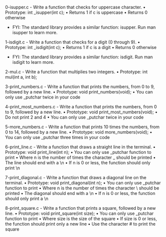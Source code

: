 0-isupper.c - Write a function that checks for uppercase character.
      • Prototype: int _isupper(int c);
      • Returns 1 if c is uppercase
      • Returns 0 otherwise
 - FYI: The standard library provides a similar function: isupper. Run man isupper to learn more.

1-isdigit.c - Write a function that checks for a digit (0 through 9).
      • Prototype: int _isdigit(int c);
      • Returns 1 if c is a digit
      • Returns 0 otherwise
 - FYI: The standard library provides a similar function: isdigit. Run man isdigit to learn more.

2-mul.c - Write a function that multiplies two integers.
      • Prototype: int mul(int a, int b);

3-print_numbers.c - Write a function that prints the numbers, from 0 to 9, followed by a new line.
      • Prototype: void print_numbers(void);
      • You can only use _putchar twice in your code

4-print_most_numbers.c - Write a function that prints the numbers, from 0 to 9, followed by a new line.
      • Prototype: void print_most_numbers(void);
      • Do not print 2 and 4
      • You can only use _putchar twice in your code

5-more_numbers.c - Write a function that prints 10 times the numbers, from 0 to 14, followed by a new line.
      • Prototype: void more_numbers(void);
      • You can only use _putchar three times in your code

6-print_line.c - Write a function that draws a straight line in the terminal.
      • Prototype: void print_line(int n);
      • You can only use _putchar function to print
      • Where n is the number of times the character _ should be printed
      • The line should end with a \n
      • If n is 0 or less, the function should only print \n

7-print_diagonal.c - Write a function that draws a diagonal line on the terminal.
      • Prototype: void print_diagonal(int n);
      • You can only use _putchar function to print
      • Where n is the number of times the character \ should be printed
      • The diagonal should end with a \n
      • If n is 0 or less, the function should only print a \n

8-print_square.c - Write a function that prints a square, followed by a new line.
      • Prototype: void print_square(int size);
      • You can only use _putchar function to print
      • Where size is the size of the square
      • If size is 0 or less, the function should print only a new line
      • Use the character # to print the square

